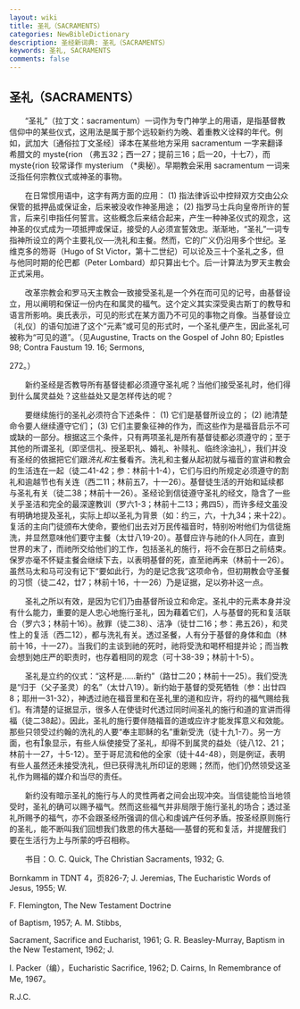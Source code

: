 ```yaml
---
layout: wiki
title: 圣礼（SACRAMENTS）
categories: NewBibleDictionary
description: 圣经新词典: 圣礼（SACRAMENTS）
keywords: 圣礼, SACRAMENTS
comments: false
---
```


## 圣礼（SACRAMENTS）

　　“圣礼”（拉丁文：sacramentum）一词作为专门神学上的用语，是指基督教信仰中的某些仪式，这用法是属于那个远较新约为晚、着重教义诠释的年代。例如，武加大〔通俗拉丁文圣经〕译本在某些地方采用 sacramentum 一字来翻译希腊文的 myste{rion （弗五32；西一27；提前三16；启一20，十七7），而 myste{rion 较常译作 mysterium （*奥秘）。早期教会采用 sacramentum 一词来泛指任何宗教仪式或神圣的事物。

　　在日常惯用语中，这字有两方面的应用： (1) 指法律诉讼中控辩双方交由公众保管的抵押品或保证金，后来被没收作神圣用途； (2) 指罗马士兵向皇帝所许的誓言，后来引申指任何誓言。这些概念后来结合起来，产生一种神圣仪式的观念，这神圣的仪式成为一项抵押或保证，接受的人必须宣誓效忠。渐渐地，“圣礼”一词专指神所设立的两个主要礼仪──洗礼和主餐。然而，它的广义仍沿用多个世纪。圣维克多的笏哥（Hugo of St Victor，第十二世纪）可以论及三十个圣礼之多，但与他同时期的伦巴都（Peter Lombard）却只算出七个。后一计算法为罗天主教会正式采用。

　　改革宗教会和罗马天主教会一致接受圣礼是一个外在而可见的记号，由基督设立，用以阐明和保证一份内在和属灵的福气。这个定义其实深受奥古斯丁的教导和语言所影响。奥氏表示，可见的形式在某方面乃不可见的事物之肖像。当基督设立〔礼仪〕的语句加进了这个“元素”或可见的形式时，一个圣礼便产生，因此圣礼可被称为“可见的道”。（见Augustine, Tracts on the Gospel of John 80; Epistles 98; Contra Faustum 19. 16; Sermons,

272。）

　　新约圣经是否教导所有基督徒都必须遵守圣礼呢？当他们接受圣礼时，他们得到什么属灵益处？这些益处又是怎样传达的呢？

　　要继续施行的圣礼必须符合下述条件： (1) 它们是基督所设立的； (2) 祂清楚命令要人继续遵守它们； (3) 它们主要象征神的作为，而这些作为是福音启示不可或缺的一部分。根据这三个条件，只有两项圣礼是所有基督徒都必须遵守的；至于其他的所谓圣礼（即坚信礼、授圣职礼、婚礼、补赎礼、临终涂油礼），我们并没有圣经的依据把它们跟*洗礼和*主餐看齐。洗礼和主餐从起初就与福音的宣讲和教会的生活连在一起（徒二41-42；参：林前十1-4），它们与旧约所规定必须遵守的割礼和逾越节也有关连（西二11；林前五7，十一26）。基督徒生活的开始和延续都与圣礼有关（徒二38；林前十一26）。圣经论到信徒遵守圣礼的经文，隐含了一些关乎圣洁和完全的最深邃教训（罗六1-3；林前十二13；弗四5），而许多经文虽没有明确地提及圣礼，实际上却以圣礼为背景（如：约三，六，十九34；来十22）。复活的主向门徒颁布大使命，要他们出去对万民传福音时，特别吩咐他们为信徒施洗，并显然意味他们要守主餐（太廿八19-20）。基督应许与祂的仆人同在，直到世界的末了，而祂所交给他们的工作，包括圣礼的施行，将不会在那日之前结束。保罗亦毫不怀疑主餐会继续下去，以表明基督的死，直至祂再来（林前十一26）。虽然马太和马可没有记下“要如此行，为的是记念我”这项命令，但初期教会守圣餐的习惯（徒二42，廿7；林前十16，十一26）乃是证据，足以弥补这一点。

　　圣礼之所以有效，是因为它们乃由基督所设立和命定。圣礼中的元素本身并没有什么能力，重要的是人忠心地施行圣礼，因为藉着它们，人与基督的死和复活联合（罗六3；林前十16）。赦罪（徒二38）、洁净（徒廿二16；参：弗五26），和灵性上的复活（西二12），都与洗礼有关。透过圣餐，人有分于基督的身体和血（林前十16，十一27）。当我们的主谈到祂的死时，祂将受洗和喝杯相提并论；而当教会想到她庄严的职责时，也存着相同的观念（可十38-39；林前十1-5）。

　　圣礼是立约的仪式：“这杯是……新约”（路廿二20；林前十一25）。我们受洗是“归于（父子圣灵）的名”（太廿八19）。新约始于基督的受死牺牲（参：出廿四8；耶卅一31-32），神透过祂在福音里和在圣礼里的道和应许，将约的福气赐给我们。有清楚的证据显示，很多人在使徒时代透过同时间圣礼的施行和道的宣讲而得福（徒二38起）。因此，圣礼的施行要伴随福音的道或应许才能发挥意义和效能。那些只领受过约翰的洗礼的人要“奉主耶稣的名”重新受洗（徒十九1-7）。另一方面，也有象显示，有些人纵使接受了圣礼，却得不到属灵的益处（徒八12、21；林前十一27，十5-12）。至于哥尼流和他的全家（徒十44-48），则是例证，表明有些人虽然还未接受洗礼，但已获得洗礼所印证的恩赐；然而，他们仍然领受这圣礼作为赐福的媒介和当尽的责任。

　　新约没有暗示圣礼的施行与人的灵性两者之间会出现冲突。当信徒能恰当地领受时，圣礼的确可以赐予福气。然而这些福气并非局限于施行圣礼的场合；透过圣礼所赐予的福气，亦不会跟圣经所强调的信心和虔诚产任何矛盾。按圣经原则施行的圣礼，能不断叫我们回想我们救恩的伟大基础──基督的死和复活，并提醒我们要在生活行为上与所蒙的呼召相称。

　　书目：O. C. Quick, The Christian Sacraments, 1932; G.

Bornkamm in TDNT 4，页826-7; J. Jeremias, The Eucharistic Words of Jesus, 1955; W.

F. Flemington, The New Testament Doctrine

of Baptism, 1957; A. M. Stibbs,

Sacrament, Sacrifice and Eucharist, 1961; G. R. Beasley-Murray, Baptism in the New Testament, 1962; J.

I. Packer（编），Eucharistic Sacrifice, 1962; D. Cairns, In Remembrance of Me, 1967。

R.J.C.








